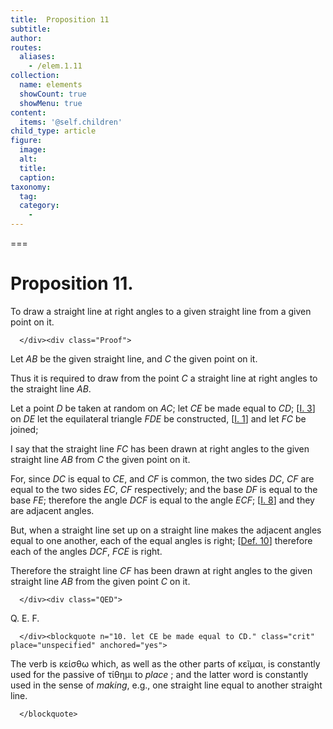 ```yaml
---
title:  Proposition 11
subtitle: 
author:
routes:
  aliases:
    - /elem.1.11
collection:
  name: elements
  showCount: true
  showMenu: true
content:
  items: '@self.children'
child_type: article
figure:
  image:
  alt:
  title:
  caption:
taxonomy:
  tag:
  category:
    - 
---
```




===

<pb n="269"/><h1>Proposition 11.</h1><div class="Enunc">
       
<p>To draw a straight line at right angles to a given straight line from a given point on it.</p>

      </div><div class="Proof">
       
<p>Let <em>AB</em> be the given straight line, and <em>C</em> the given point on it. <lb n="5"/></p>

       
<p>Thus it is required to draw from the point <em>C</em> a straight line at right angles to the straight line <em>AB</em>.</p>

       
<p>Let a point <em>D</em> be taken at random on <em>AC</em>; <lb n="10"/>let <em>CE</em> be made equal to <em>CD</em>; [<a href="/elem.1.3">I. 3</a>] on <em>DE</em> let the equilateral triangle <em>FDE</em> be constructed, [<a href="/elem.1.1">I. 1</a>] and let <em>FC</em> be joined; </p>

       
<p>I say that the straight line <em>FC</em> has been drawn at right <lb n="15"/>angles to the given straight line <em>AB</em> from <em>C</em> the given point on it.</p>

       
<p>For, since <em>DC</em> is equal to <em>CE</em>, and <em>CF</em> is common, <span class="center">the two sides <em>DC</em>, <em>CF</em> are equal to the two sides <em>EC</em>, <lb n="20"/><em>CF</em> respectively;</span> and the base <em>DF</em> is equal to the base <em>FE</em>; <span class="center">therefore the angle <em>DCF</em> is equal to the angle <em>ECF</em>; [<a href="/elem.1.8">I. 8</a>]</span> and they are adjacent angles.</p>

       
<p>But, when a straight line set up on a straight line makes <lb n="25"/>the adjacent angles equal to one another, each of the equal angles is right; [<a href="/elem.1.def.10">Def. 10</a>] <span class="center">therefore each of the angles <em>DCF</em>, <em>FCE</em> is right.</span></p>

       
<p>Therefore the straight line <em>CF</em> has been drawn at right angles to the given straight line <em>AB</em> from the given point <lb n="30"/><em>C</em> on it.</p>

      </div><div class="QED">
       
<p>Q. E. F.</p>

      </div><blockquote n="10. let CE be made equal to CD." class="crit" place="unspecified" anchored="yes">
       
<p>The verb is <foreign lang="greek">κείσθω</foreign> which, as well as the other parts of <foreign lang="greek">κεῖμαι</foreign>, is constantly used for the passive of <foreign lang="greek">τίθημι</foreign> <quote>to <em>place</em></quote>
; and the latter word is constantly used in the sense of <em>making</em>, e.g., one straight line equal to another straight line.</p>

      </blockquote>
